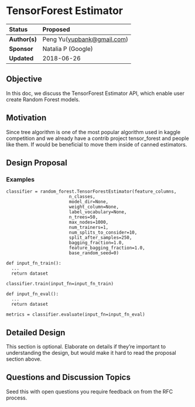 # TensorForest Estimator

| Status        | Proposed      |
:---------------|:-----------------------------------------------------|
| **Author(s)** | Peng Yu(yupbank@gmail.com) |
| **Sponsor**   | Natalia P (Google)                 |
| **Updated**   | 2018-06-26                                           |

## Objective

In this doc, we discuss the TensorForest Estimator API, which enable user create
Random Forest models.

## Motivation

Since tree algorithm is one of the most popular algorithm used in kaggle competition
and we already have a contrib project tensor_forest and people like them. If would be 
beneficial to move them inside of canned estimators.

## Design Proposal

### Examples

```
classifier = random_forest.TensorForestEstimator(feature_columns, 
						n_classes,
						model_dir=None,
						weight_column=None,
						label_vocabulary=None,
  						n_trees=50, 
						max_nodes=1000,
						num_trainers=1,
						num_splits_to_consider=10,
						split_after_samples=250,
						bagging_fraction=1.0,
						feature_bagging_fraction=1.0,
						base_random_seed=0)

def input_fn_train():
  ...
  return dataset

classifier.train(input_fn=input_fn_train)

def input_fn_eval():
  ...
  return dataset

metrics = classifier.evaluate(input_fn=input_fn_eval)
```
## Detailed Design

This section is optional. Elaborate on details if they’re important to
understanding the design, but would make it hard to read the proposal section
above.

## Questions and Discussion Topics

Seed this with open questions you require feedback on from the RFC process.

